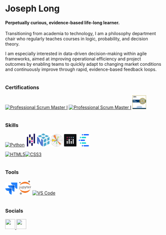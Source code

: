 <h1>Joseph Long</h1>
<h4>Perpetually curious, evidence-based life-long learner.</h4>

<p>Transitioning from academia to technology, I am a philosophy department chair who regularly teaches courses in logic, probability, and decision theory.</p>
<p>I am especially interested in data-driven decision-making within agile frameworks, aimed at improving operational efficiency and project outcomes by enabling teams to quickly adapt to changing market conditions and continuously improve through rapid, evidence-based feedback loops.</p>

<h1></h1>
<h3>Certifications</h3>
<p align="left">
<a href="https://github.com/jos-long/certificates_and_badges/blob/main/Certification%2C%20PSM-1.pdf"><img src="https://github.com/jos-long/certificates_and_badges/blob/main/Badge,%20PSM-1.png?raw=true" width="44" alt="Professional Scrum Master I" /></a> <a href="https://github.com/jos-long/certificates_and_badges/blob/main/Certification%2C%20PSPO-1.pdf"><img src="https://github.com/jos-long/certificates_and_badges/blob/main/Badge,%20PSPO-1.png?raw=true" width="44" alt="Professional Scrum Master I" /></a> <a href="https://github.com/jos-long/certificates_and_badges/blob/main/Certificate%2C%20Coursera%2C%20IBM%20Data%20analytist.pdf"><img src="https://github.com/jos-long/images/blob/main/ibm-data-analyst-professional-certificate.png" width="44" alt="IBM Data Analyst Professional Certificate" /></a></p>

<h1></h1>
<h3>Skills</h3>
<p align="left">
<a href="https://www.python.org/" target="_blank" rel="noreferrer"><img src="https://raw.githubusercontent.com/danielcranney/readme-generator/main/public/icons/skills/python-colored.svg" width="40" alt="Python" /></a><a href="https://pandas.pydata.org/" target="_blank" rel="noreferrer"><img src="https://github.com/jos-long/jos-long/blob/main/pandas_logo_02.png" width="40" alt="Pandas" /></a><a href="https://numpy.org/" target="_blank" rel="noreferrer"><img src="https://github.com/jos-long/jos-long/blob/main/numpy_logo_02.png" width="40" alt="NumPy" /></a> <a href="https://matplotlib.org/" target="_blank" rel="noreferrer"><img src="https://github.com/jos-long/jos-long/blob/main/matplotlib_logo_03.png" width="40" alt="matplotlib"></a> <a href="https://dash.plotly.com/" target="_blank" rel="noreferrer"><img src="https://github.com/jos-long/jos-long/blob/main/plotly_logo.png" width="40" alt="Plotly"></a> <a href="https://www.ibm.com/products/cognos-analytics?utm_content=SRCWW&p1=Search&p4=43700050328202003&p5=e&p9=58700005505951958&gclid=CjwKCAjwnK60BhA9EiwAmpHZwyTaM1SnsBF6b_DQlErrU1n2jkNvOO3UjWQes6CqwUSC4QEhpvTG9hoCNRAQAvD_BwE&gclsrc=aw.ds" target="_blank" rel="noreferrer"><img src="https://github.com/jos-long/images/blob/main/cognos_analytics.png" width="40" alt="Cognos Analytics" /></a> 

<a href="https://developer.mozilla.org/en-US/docs/Glossary/HTML5" target="_blank" rel="noreferrer"><img src="https://raw.githubusercontent.com/danielcranney/readme-generator/main/public/icons/skills/html5-colored.svg" width="40" alt="HTML5" /></a><a href="https://www.w3.org/TR/CSS/#css" target="_blank" rel="noreferrer"><img src="https://raw.githubusercontent.com/danielcranney/readme-generator/main/public/icons/skills/css3-colored.svg" width="40" alt="CSS3" /></a></p>

<h1></h1>
<h3>Tools</h3>
<p align="left">
<a href="https://www.atlassian.com/software/jira" target="_blank" rel="noreferrer"><img src="https://github.com/jos-long/jos-long/blob/main/jira_logo_02.jpg" width="40" alt="Jira" /></a> <a href="https://jupyter.org/" target="_blank" rel="noreferrer"><img src="https://github.com/jos-long/jos-long/blob/main/jupyter_logo.png" width="40" alt="Jupyter" /></a> <a href="https://code.visualstudio.com/" target="_blank" rel="noreferrer"><img src="https://raw.githubusercontent.com/danielcranney/readme-generator/main/public/icons/skills/visualstudiocode.svg" width="40" alt="VS Code" /></a>

<h1></h1>

<!-- 
* 🌍  I'm based in Rochester, NY
* ✉️  You can contact me at [jos.long@hotmail.com](mailto:jos.long@hotmail.com)
-->

<!-- PostgreSQL:
<a href="https://www.postgresql.org/" target="_blank" rel="noreferrer"><img src="https://raw.githubusercontent.com/danielcranney/readme-generator/main/public/icons/skills/postgresql-colored.svg" width="36" height="36" alt="PostgreSQL" /></a>-->

<!-- Flask:
<a href="https://flask.palletsprojects.com/en/2.0.x/" target="_blank" rel="noreferrer"><img src="https://raw.githubusercontent.com/danielcranney/readme-generator/main/public/icons/skills/flask-colored.svg" width="36" height="36" alt="Flask" /></a></p>-->





### Socials

<p align="left"> <a href="https://www.github.com/jos-long" target="_blank" rel="noreferrer"> <picture> <source media="(prefers-color-scheme: dark)" srcset="https://raw.githubusercontent.com/danielcranney/readme-generator/main/public/icons/socials/github-dark.svg" /> <source media="(prefers-color-scheme: light)" srcset="https://raw.githubusercontent.com/danielcranney/readme-generator/main/public/icons/socials/github.svg" /> <img src="https://raw.githubusercontent.com/danielcranney/readme-generator/main/public/icons/socials/github.svg" width="32" height="32" /> </picture> </a> <a href="https://www.linkedin.com/in/joslong" target="_blank" rel="noreferrer"> <picture> <source media="(prefers-color-scheme: dark)" srcset="https://raw.githubusercontent.com/danielcranney/readme-generator/main/public/icons/socials/linkedin-dark.svg" /> <source media="(prefers-color-scheme: light)" srcset="https://raw.githubusercontent.com/danielcranney/readme-generator/main/public/icons/socials/linkedin.svg" /> <img src="https://raw.githubusercontent.com/danielcranney/readme-generator/main/public/icons/socials/linkedin.svg" width="32" height="32" /> </picture> </a></p>
